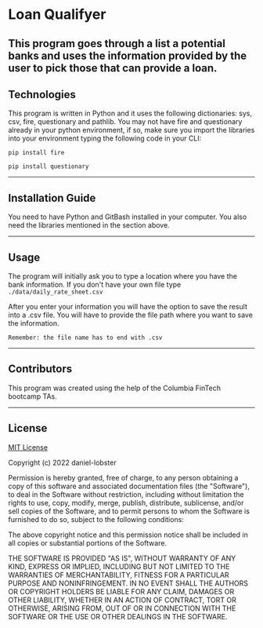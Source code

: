 # Loan Qualifyer

This program goes through a list a potential banks and uses the information provided by the user to pick those that can provide a loan. 
---

## Technologies

This program is written in Python and it uses the following dictionaries: sys, csv, fire, questionary and pathlib. You may not have fire and questionary already in your python environment, if so, make sure you import the libraries into your environment typing the following code in your CLI:


`pip install fire`

`pip install questionary`


---

## Installation Guide

You need to have Python and GitBash installed in your computer. You also need the libraries mentioned in the section above. 

---

## Usage

The program will initially ask you to type a location where you have the bank information. If you don't have your own file type `./data/daily_rate_sheet.csv`

After you enter your information you will have the option to save the result into a .csv file. You will have to provide the file path where you want to save the information.

```
Remember: the file name has to end with .csv
```

---

## Contributors

This program was created using the help of the Columbia FinTech bootcamp TAs.

---

## License


[MIT License](https://en.wikipedia.org/wiki/MIT_License)

Copyright (c) 2022 daniel-lobster

Permission is hereby granted, free of charge, to any person obtaining a copy
of this software and associated documentation files (the "Software"), to deal
in the Software without restriction, including without limitation the rights
to use, copy, modify, merge, publish, distribute, sublicense, and/or sell
copies of the Software, and to permit persons to whom the Software is
furnished to do so, subject to the following conditions:

The above copyright notice and this permission notice shall be included in all
copies or substantial portions of the Software.

THE SOFTWARE IS PROVIDED "AS IS", WITHOUT WARRANTY OF ANY KIND, EXPRESS OR
IMPLIED, INCLUDING BUT NOT LIMITED TO THE WARRANTIES OF MERCHANTABILITY,
FITNESS FOR A PARTICULAR PURPOSE AND NONINFRINGEMENT. IN NO EVENT SHALL THE
AUTHORS OR COPYRIGHT HOLDERS BE LIABLE FOR ANY CLAIM, DAMAGES OR OTHER
LIABILITY, WHETHER IN AN ACTION OF CONTRACT, TORT OR OTHERWISE, ARISING FROM,
OUT OF OR IN CONNECTION WITH THE SOFTWARE OR THE USE OR OTHER DEALINGS IN THE
SOFTWARE.


